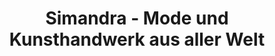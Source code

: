 ---
title: "Simandra - Mode und Kunsthandwerk aus aller Welt"
url: /eisfeld/simandra-mode-und-kunsthandwerk-aus-aller-welt/
shop: Basteln
---